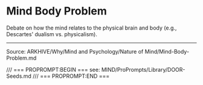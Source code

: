# Mind Body Problem

Debate on how the mind relates to the physical brain and body (e.g., Descartes' dualism vs. physicalism).

---
Source: ARKHIVE/Why/Mind and Psychology/Nature of Mind/Mind-Body-Problem.md

/// === PROPROMPT:BEGIN ===
see: MIND/ProPrompts/Library/DOOR-Seeds.md
/// === PROPROMPT:END ===
